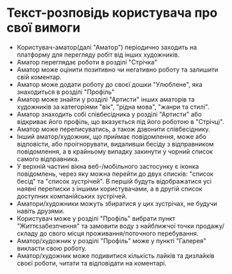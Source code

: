 # Текст-розповідь користувача про свої вимоги

- Користувач-аматор(далі "Аматор") періодично заходить на платформу для перегляду робіт від інших художників. 
- Аматор переглядає роботи в розділі "Стрічка"
- Аматор може оцінити позитивно чи негативно роботу та залишити свій коментар. 
- Аматор може додати роботу до своєї дошки "Улюблене", яка знаходиться в розділі "Профіль"
- Аматор може знайти у розділі "Артисти" інших аматорів та художників за категоріями "вік", "рідна мова", "жанри та стилі". 
- Аматор знаходить собі співбесідника у розділі "Артисти" або відкриває його профіль, що вказується під його роботою в "Стрічці".
- Аматор може переписуватись, а також дзвонити співбесіднику.
- Інший аматор/художник, що приймає повідомлення, може або відповісти, або проігнорувати, видаливши бесіду з відправником повідомлення, а в крайньому випадку закинути у чорний список самого відправника. 
- У верхній частині вікна веб-/мобільного застосунку є іконка повідомлень, через яку можна перейти до двух списків: "список бесід" та "список зустрічей". В першій будуть відображатися усі наявні переписки з іншими користувачами, а в другій список доступних компанійських зустрічей.
- Аматори/художники можуть збиратися у цих зустрічах, не будучи навіть друзями.
- Користувач може у розділі "Профіль" вибрати пункт "Життєзабезпчення" та замовити воду з найближчої точки продажу/складу до свого місця проживання/поточного перебування.
- Аматор/художник у розділі "Профіль" може у пункті "Галерея" викласти свою роботу. 
- Аматор/художник може подивитися кількість лайків та дизлайків своєї роботи, читати та відповідати на коментарі.


